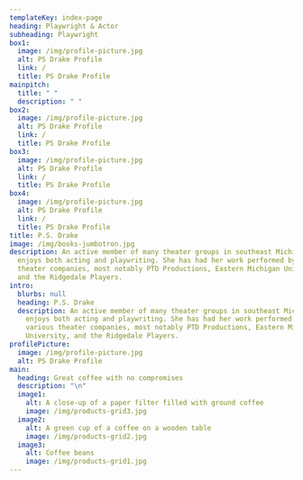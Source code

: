 ```yaml
---
templateKey: index-page
heading: Playwright & Actor
subheading: Playwright
box1:
  image: /img/profile-picture.jpg
  alt: PS Drake Profile
  link: /
  title: PS Drake Profile
mainpitch:
  title: " "
  description: " "
box2:
  image: /img/profile-picture.jpg
  alt: PS Drake Profile
  link: /
  title: PS Drake Profile
box3:
  image: /img/profile-picture.jpg
  alt: PS Drake Profile
  link: /
  title: PS Drake Profile
box4:
  image: /img/profile-picture.jpg
  alt: PS Drake Profile
  link: /
  title: PS Drake Profile
title: P.S. Drake
image: /img/books-jumbotron.jpg
description: An active member of many theater groups in southeast Michigan, and
  enjoys both acting and playwriting. She has had her work performed by various
  theater companies, most notably PTD Productions, Eastern Michigan University,
  and the Ridgedale Players.
intro:
  blurbs: null
  heading: P.S. Drake
  description: An active member of many theater groups in southeast Michigan, and
    enjoys both acting and playwriting. She has had her work performed by
    various theater companies, most notably PTD Productions, Eastern Michigan
    University, and the Ridgedale Players.
profilePicture:
  image: /img/profile-picture.jpg
  alt: PS Drake Profile
main:
  heading: Great coffee with no compromises
  description: "\n"
  image1:
    alt: A close-up of a paper filter filled with ground coffee
    image: /img/products-grid3.jpg
  image2:
    alt: A green cup of a coffee on a wooden table
    image: /img/products-grid2.jpg
  image3:
    alt: Coffee beans
    image: /img/products-grid1.jpg
---
```

